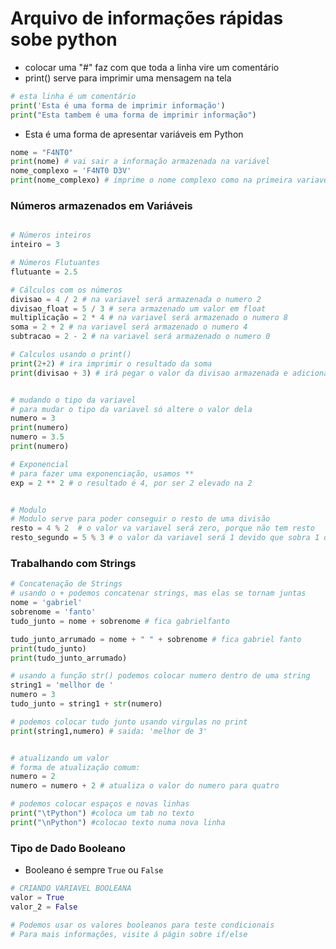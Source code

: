# Arquivo de informações rápidas sobe python

* colocar uma "#" faz com que toda a linha vire um comentário
* print() serve para imprimir uma mensagem na tela
 ```python
# esta linha é um comentário
print('Esta é uma forma de imprimir informação')
print("Esta tambem é uma forma de imprimir informação")
 ```

* Esta é uma forma de apresentar variáveis em Python

```python
nome = "F4NT0"
print(nome) # vai sair a informação armazenada na variável
nome_complexo = 'F4NT0 D3V'
print(nome_complexo) # imprime o nome complexo como na primeira variavel
```

### Números armazenados em Variáveis
```python

# Números inteiros
inteiro = 3

# Números Flutuantes
flutuante = 2.5

# Cálculos com os números
divisao = 4 / 2 # na variavel será armazenada o numero 2
divisao_float = 5 / 3 # sera armazenado um valor em float
multiplicação = 2 * 4 # na variavel será armazenado o numero 8
soma = 2 + 2 # na variavel será armazenado o numero 4
subtracao = 2 - 2 # na variavel será armazenado o numero 0

# Calculos usando o print()
print(2+2) # ira imprimir o resultado da soma
print(divisao + 3) # irá pegar o valor da divisao armazenada e adicionar 3


# mudando o tipo da variavel
# para mudar o tipo da variavel só altere o valor dela
numero = 3
print(numero)
numero = 3.5
print(numero)

# Exponencial
# para fazer uma exponenciação, usamos **
exp = 2 ** 2 # o resultado é 4, por ser 2 elevado na 2


# Modulo
# Modulo serve para poder conseguir o resto de uma divisão
resto = 4 % 2  # o valor va variavel será zero, porque não tem resto
resto_segundo = 5 % 3 # o valor da variavel será 1 devido que sobra 1 da divisão
```

### Trabalhando com Strings

```python
# Concatenação de Strings
# usando o + podemos concatenar strings, mas elas se tornam juntas
nome = 'gabriel'
sobrenome = 'fanto'
tudo_junto = nome + sobrenome # fica gabrielfanto

tudo_junto_arrumado = nome + " " + sobrenome # fica gabriel fanto
print(tudo_junto)
print(tudo_junto_arrumado)

# usando a função str() podemos colocar numero dentro de uma string
string1 = 'mellhor de ' 
numero = 3
tudo_junto = string1 + str(numero)

# podemos colocar tudo junto usando virgulas no print
print(string1,numero) # saida: 'melhor de 3'


# atualizando um valor
# forma de atualização comum:
numero = 2
numero = numero + 2 # atualiza o valor do numero para quatro

# podemos colocar espaços e novas linhas
print("\tPython") #coloca um tab no texto
print("\nPython") #colocao texto numa nova linha
```

### Tipo de Dado Booleano
* Booleano é sempre `True` ou `False`
```python
# CRIANDO VARIAVEL BOOLEANA
valor = True
valor_2 = False

# Podemos usar os valores booleanos para teste condicionais
# Para mais informações, visite á págin sobre if/else
```
